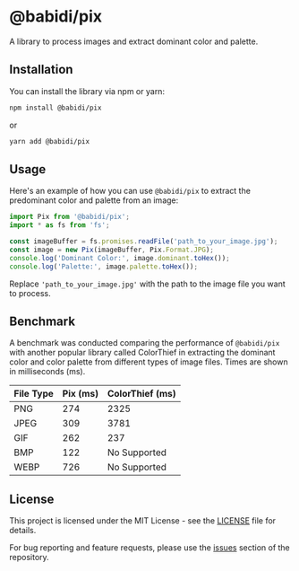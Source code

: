 # @babidi/pix

A library to process images and extract dominant color and palette.

## Installation

You can install the library via npm or yarn:

```bash
npm install @babidi/pix
```

or

```bash
yarn add @babidi/pix
```

## Usage

Here's an example of how you can use `@babidi/pix` to extract the predominant color and palette from an image:

```javascript
import Pix from '@babidi/pix';
import * as fs from 'fs';

const imageBuffer = fs.promises.readFile('path_to_your_image.jpg');
const image = new Pix(imageBuffer, Pix.Format.JPG);
console.log('Dominant Color:', image.dominant.toHex());
console.log('Palette:', image.palette.toHex());
```

Replace `'path_to_your_image.jpg'` with the path to the image file you want to process.

## Benchmark

A benchmark was conducted comparing the performance of `@babidi/pix` with another popular library called ColorThief in extracting the dominant color and color palette from different types of image files. Times are shown in milliseconds (ms).

| File Type | Pix (ms) | ColorThief (ms) |
|-----------|----------|-----------------|
| PNG       | 274      | 2325            |
| JPEG      | 309      | 3781            |
| GIF       | 262      | 237             |
| BMP       | 122      | No Supported    |
| WEBP      | 726      | No Supported    |

## License

This project is licensed under the MIT License - see the [LICENSE](LICENSE) file for details.

For bug reporting and feature requests, please use the [issues](https://github.com/valentin-marquez/pix/issues) section of the repository.
